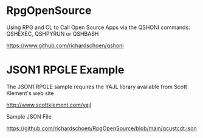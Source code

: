 # RpgOpenSource
Using RPG and CL to Call Open Source Apps via the QSHONI commands: QSHEXEC, QSHPYRUN or QSHBASH 

https://www.github.com/richardschoen/qshoni

# JSON1 RPGLE Example
The JSON1.RPGLE sample requires the YAJL library available from Scott Klement's web site 

http://www.scottklement.com/yajl

Sample JSON File

https://github.com/richardschoen/RpgOpenSource/blob/main/qcustcdt.json

